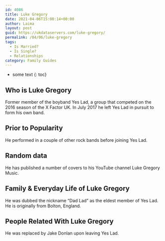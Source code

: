 ```yaml
---
id: 4086
title: Luke Gregory
date: 2021-04-06T15:00:14+00:00
author: Laima
layout: post
guid: https://ukdataservers.com/luke-gregory/
permalink: /04/06/luke-gregory
tags:
  - Is Married?
  - Is Single?
  - Relationships
category: Family Guides
---
```


* some text
{: toc}


## Who is Luke Gregory
                  
                  
                  
Former member of the boyband Yes Lad, a group that competed on the 2016 season of the X Factor UK. In July 2017 he left Yes Lad in pursuit to form his own band.
                  
              
            
              
            
                
                
                
## Prior to Popularity
                  
                  
                  
He performed in a couple of other rock bands before joining Yes Lad.
                  
              
            
              
            
                
                
                
## Random data
                  
                  
                  
He has published a number of covers to his YouTube channel Luke Gregory Music.
                  
              
            
              
            
                
                
                
## Family & Everyday Life of Luke Gregory
                  
                  
                  
He was dubbed the nickname &#8220;Dad Lad&#8221; as the eldest member of Yes Lad. He is originally from Bolton, England.
                  
              
            
              
            
                
                
                
## People Related With Luke Gregory
                  
                  
                  
He was replaced by Jake Donlan upon leaving Yes Lad.
                  
              
            
              
            
                
              
            
              
              
            
            
              
            
          
          
          
